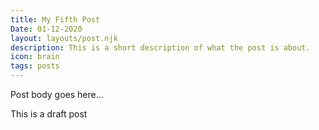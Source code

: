 ```yaml
---
title: My Fifth Post
Date: 01-12-2020
layout: layouts/post.njk
description: This is a short description of what the post is about.
icon: brain
tags: posts
---
```


Post body goes here...

This is a draft post

